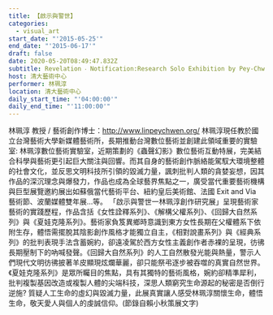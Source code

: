 ```yaml
---
title: 【啟示與警世】
categories:
  - visual_art
start_date: "'2015-05-25'"
end_date: "'2015-06-17'"
draft: false
date: 2020-05-20T08:49:47.832Z
subtitle: Revelation ‧ Notification:Research Solo Exhibition by Pey-Chwen Lin
host: 清大藝術中心
performer: 林珮淳
location: 清大藝術中心
daily_start_time: "'04:00:00'"
daily_end_time: "'11:00:00'"
---
```


林珮淳 教授 / 藝術創作博士：http://www.linpeychwen.org/ 林珮淳現任教於國立台灣藝術大學新媒體藝術所，長期推動台灣數位藝術並創建此領域重要的實驗室: 林珮淳數位藝術實驗室，近期策劃的《蟲聲幻影》數位藝術互動特展，完美結合科學與藝術更引起巨大關注與回響。而其自身的藝術創作脈絡能駕馭大環境整體的社會文化，並反思文明科技所引領的毀滅力量，諷刺批判人類的貪婪妄想，因其作品的深沉理念與爆發力，作品也成為全球藝界焦點之一，廣受當代重要藝術機構與巨型展覽邀約展出如蘇俄當代藝術平台、紐約皇后美術館、法國 Exit and Via 藝術節、波蘭媒體雙年展…等。 「啟示與警世一林珮淳創作研究展」呈現藝術家藝術的實踐歷程，作品含括《女性詮釋系列》、《解構父權系列》、《回歸大自然系列》與《夏娃克隆系列》。藝術家負笈異鄉時意識到東方女性長期在父權體系下依附生存，體悟需擺脫其陰影創作風格才能獨立自主，《相對說畫系列》與《經典系列》的批判表現手法含蓄婉約，卻遠凌駕於西方女性主義創作者赤裸的呈現，彷彿長期壓制下的吶喊發聲。《回歸大自然系列》的人工自然散發光能與熱量，警示人們現代文明彷彿披著羊皮顯現炫爛華麗，卻只能祭弔逐步被吞噬的真實自然世界。《夏娃克隆系列》是眾所矚目的焦點，具有其獨特的藝術風格，婉約卻精準犀利，批判複製基因改造或複製人體的尖端科技，深思人類窮究生命源起的秘密是否倒行逆施? 質疑人工生命的虛幻與毀滅力量，此展真實讓人感受林珮淳關懷生命，體悟生命，敬天愛人與個人的虔誠信仰。(節錄自賴小秋策展文字)